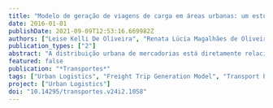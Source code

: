 ```yaml
---
title: "Modelo de geração de viagens de carga em áreas urbanas: um estudo para bares, restaurantes e supermercados"
date: 2016-01-01
publishDate: 2021-09-09T12:53:16.669982Z
authors: ["Leise Kelli De Oliveira", "Renata Lúcia Magalhães de Oliveira", "Cláudia Márcia de Fátima Ramos", "Daniel Gonçalves Ebias"]
publication_types: ["2"]
abstract: "A distribuição urbana de mercadorias está diretamente relacionada ao desenvolvimento econômico, apesar dos impactos negativos relacionados a esta atividade. Uma forma de minimizar tais impactos é utilizando-se políticas públicas e, para isto, os modelos de geração de viagens de carga podem ser uma estratégica para conhecer o comportamento do fluxo de carga no meio urbano. Nesse contexto, este trabalho revisa os modelos de geração de viagens de carga no contexto brasileiro e propõe modelos para importantes setores em Belo Horizonte: Bares, Restaurantes, Mercados e Supermercados. Para tanto, utilizou-se de pesquisa de campo para coleta de informações nos segmentos analisados, cujos dados foram analisados buscando determinar a melhor correlação entre as variáveis que descrevem a geração de viagens. Os resultados obtidos indicaram que a taxa de geração de viagens em relação à área do estabelecimento comercial foi o modelo que apresentou o melhor ajuste. Além disso, o desenvolvimento de modelos para as diferentes regionais da cidade, além do modelo geral, indicou a importância de análises locais para a avaliação da movimentação da carga. Por fim, a comparação dos modelos obtidos com os modelos encontrados na literatura brasileira indicou semelhanças e divergências e reforçou a necessidade de modelos locais, especializados para os diferentes setores econômicos."
featured: false
publication: "*Transportes*"
tags: ["Urban Logistics", "Freight Trip Generation Model", "Transport Planning"]
project: ["Urban Logistics"]
doi: "10.14295/transportes.v24i2.1058"
---
```


